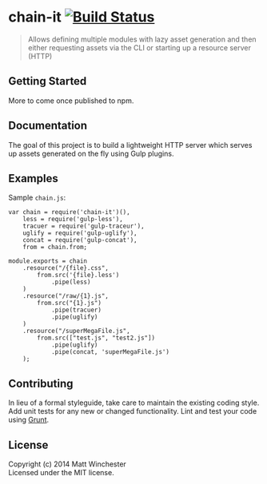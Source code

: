 # chain-it [![Build Status](https://secure.travis-ci.org/mwinche/chain-link.png?branch=master)](http://travis-ci.org/mwinche/chain-link)

> Allows defining multiple modules with lazy asset generation and then either requesting assets via the CLI or starting up a resource server (HTTP)


## Getting Started

More to come once published to npm.

## Documentation

The goal of this project is to build a lightweight HTTP server which serves up assets generated on the fly using Gulp plugins.


## Examples

Sample `chain.js`:

	var chain = require('chain-it')(),
    	less = require('gulp-less'),
    	tracuer = require('gulp-traceur'),
    	uglify = require('gulp-uglify'),
    	concat = require('gulp-concat'),
    	from = chain.from;
    
    module.exports = chain
    	.resource("/{file}.css",
    		from.src('{file}.less')
    			.pipe(less)
    	)
    	.resource("/raw/{1}.js",
    		from.src("{1}.js")
    			.pipe(tracuer)
    			.pipe(uglify)
    	)
    	.resource("/superMegaFile.js",
    		from.src(["test.js", "test2.js"])
    			.pipe(uglify)
    			.pipe(concat, 'superMegaFile.js')
    	);



## Contributing

In lieu of a formal styleguide, take care to maintain the existing coding style. Add unit tests for any new or changed functionality. Lint and test your code using [Grunt](http://gruntjs.com).


## License

Copyright (c) 2014 Matt Winchester  
Licensed under the MIT license.

